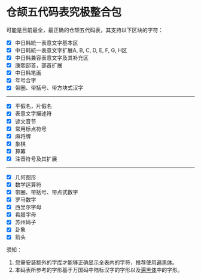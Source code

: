 # 仓颉五代码表究极整合包
可能是目前最全，最正确的仓颉五代码表，其支持以下区块的字符：
- [x] 中日韩統一表意文字基本区
- [x] 中日韩統一表意文字扩展A, B, C, D, E, F, G, H区
- [x] 中日韩兼容表意文字及其补充区
- [x] 康熙部首，部首扩展
- [x] 中日韩笔画
- [x] 年号合字
- [x] 带圈、带括号、带方块式汉字
----
- [x] 平假名，片假名
- [x] 表意文字描述符
- [x] 谚文音节
- [x] 常用标点符号
- [x] 麻将牌
- [x] 象棋
- [x] 算筹
- [x] 注音符号及其扩展
----
- [x] 几何图形
- [x] 数学运算符
- [x] 带圈、带括号、带点式数字
- [x] 罗马数字
- [x] 西里尔字母
- [x] 希腊字母
- [x] 苏州码子
- [x] 卦象
- [x] 箭头

须知：
1. 您需安装额外的字库才能够正确显示全表内的字符，推荐使用[遍黑体](https://github.com/Fitzgerald-Porthmouth-Koenigsegg/Plangothic-Project)。
2. 本码表所参考的字形基于万国码中陆标汉字的字形以及[遍黑体](https://github.com/Fitzgerald-Porthmouth-Koenigsegg/Plangothic-Project)中的字形。
